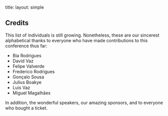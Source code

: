 title: 
layout: simple

## Credits

This list of individuals is still growing. Nonetheless, these are our sincerest alphabetical thanks to everyone who have made contributions to this conference thus far:

* Bia Rodrigues
* David Vaz
* Felipe Valverde
* Frederico Rodrigues
* Gonçalo Sousa
* Julius Boakye
* Luis Vaz
* Miguel Magalhães


In addition, the wonderful speakers, our amazing sponsors, and to everyone who bought a ticket.
